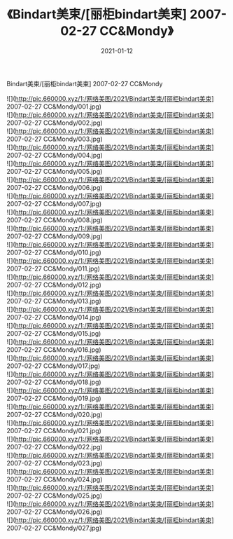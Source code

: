 ﻿---
layout: post
title:  《Bindart美束/[丽柜bindart美束] 2007-02-27 CC&Mondy》
date:   2021-01-12
img: http://pic.660000.xyz/1:/网络美图/2021/Bindart美束/[丽柜bindart美束] 2007-02-27 CC&Mondy/000.jpg
categories: [美女, 清纯, 唯美]
---

Bindart美束/[丽柜bindart美束] 2007-02-27 CC&Mondy

 ![](http://pic.660000.xyz/1:/网络美图/2021/Bindart美束/[丽柜bindart美束] 2007-02-27 CC&Mondy/001.jpg) <br>![](http://pic.660000.xyz/1:/网络美图/2021/Bindart美束/[丽柜bindart美束] 2007-02-27 CC&Mondy/002.jpg) <br>![](http://pic.660000.xyz/1:/网络美图/2021/Bindart美束/[丽柜bindart美束] 2007-02-27 CC&Mondy/003.jpg) <br>![](http://pic.660000.xyz/1:/网络美图/2021/Bindart美束/[丽柜bindart美束] 2007-02-27 CC&Mondy/004.jpg) <br>![](http://pic.660000.xyz/1:/网络美图/2021/Bindart美束/[丽柜bindart美束] 2007-02-27 CC&Mondy/005.jpg) <br>![](http://pic.660000.xyz/1:/网络美图/2021/Bindart美束/[丽柜bindart美束] 2007-02-27 CC&Mondy/006.jpg) <br>![](http://pic.660000.xyz/1:/网络美图/2021/Bindart美束/[丽柜bindart美束] 2007-02-27 CC&Mondy/007.jpg) <br>![](http://pic.660000.xyz/1:/网络美图/2021/Bindart美束/[丽柜bindart美束] 2007-02-27 CC&Mondy/008.jpg) <br>![](http://pic.660000.xyz/1:/网络美图/2021/Bindart美束/[丽柜bindart美束] 2007-02-27 CC&Mondy/009.jpg) <br>![](http://pic.660000.xyz/1:/网络美图/2021/Bindart美束/[丽柜bindart美束] 2007-02-27 CC&Mondy/010.jpg) <br>![](http://pic.660000.xyz/1:/网络美图/2021/Bindart美束/[丽柜bindart美束] 2007-02-27 CC&Mondy/011.jpg) <br>![](http://pic.660000.xyz/1:/网络美图/2021/Bindart美束/[丽柜bindart美束] 2007-02-27 CC&Mondy/012.jpg) <br>![](http://pic.660000.xyz/1:/网络美图/2021/Bindart美束/[丽柜bindart美束] 2007-02-27 CC&Mondy/013.jpg) <br>![](http://pic.660000.xyz/1:/网络美图/2021/Bindart美束/[丽柜bindart美束] 2007-02-27 CC&Mondy/014.jpg) <br>![](http://pic.660000.xyz/1:/网络美图/2021/Bindart美束/[丽柜bindart美束] 2007-02-27 CC&Mondy/015.jpg) <br>![](http://pic.660000.xyz/1:/网络美图/2021/Bindart美束/[丽柜bindart美束] 2007-02-27 CC&Mondy/016.jpg) <br>![](http://pic.660000.xyz/1:/网络美图/2021/Bindart美束/[丽柜bindart美束] 2007-02-27 CC&Mondy/017.jpg) <br>![](http://pic.660000.xyz/1:/网络美图/2021/Bindart美束/[丽柜bindart美束] 2007-02-27 CC&Mondy/018.jpg) <br>![](http://pic.660000.xyz/1:/网络美图/2021/Bindart美束/[丽柜bindart美束] 2007-02-27 CC&Mondy/019.jpg) <br>![](http://pic.660000.xyz/1:/网络美图/2021/Bindart美束/[丽柜bindart美束] 2007-02-27 CC&Mondy/020.jpg) <br>![](http://pic.660000.xyz/1:/网络美图/2021/Bindart美束/[丽柜bindart美束] 2007-02-27 CC&Mondy/021.jpg) <br>![](http://pic.660000.xyz/1:/网络美图/2021/Bindart美束/[丽柜bindart美束] 2007-02-27 CC&Mondy/022.jpg) <br>![](http://pic.660000.xyz/1:/网络美图/2021/Bindart美束/[丽柜bindart美束] 2007-02-27 CC&Mondy/023.jpg) <br>![](http://pic.660000.xyz/1:/网络美图/2021/Bindart美束/[丽柜bindart美束] 2007-02-27 CC&Mondy/024.jpg) <br>![](http://pic.660000.xyz/1:/网络美图/2021/Bindart美束/[丽柜bindart美束] 2007-02-27 CC&Mondy/025.jpg) <br>![](http://pic.660000.xyz/1:/网络美图/2021/Bindart美束/[丽柜bindart美束] 2007-02-27 CC&Mondy/026.jpg) <br>![](http://pic.660000.xyz/1:/网络美图/2021/Bindart美束/[丽柜bindart美束] 2007-02-27 CC&Mondy/027.jpg) <br>